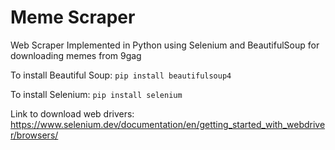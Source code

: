 # Meme Scraper
Web Scraper Implemented in Python using Selenium and BeautifulSoup for downloading memes from 9gag

To install Beautiful Soup:
```pip install beautifulsoup4```

To install Selenium:
```pip install selenium```

Link to download web drivers:
https://www.selenium.dev/documentation/en/getting_started_with_webdriver/browsers/
